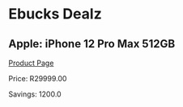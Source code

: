 
# Ebucks Dealz
## Apple: iPhone 12 Pro Max 512GB
[Product Page](https://www.ebucks.com/web/shop/productSelected.do?prodId=1069545949&catId=1126033699)

Price: R29999.00

Savings: 1200.0


	